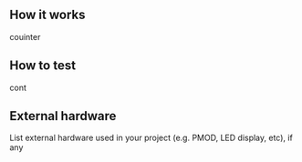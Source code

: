 <!---

This file is used to generate your project datasheet. Please fill in the information below and delete any unused
sections.

You can also include images in this folder and reference them in the markdown. Each image must be less than
512 kb in size, and the combined size of all images must be less than 1 MB.
-->

## How it works

couinter
## How to test

cont
## External hardware

List external hardware used in your project (e.g. PMOD, LED display, etc), if any
